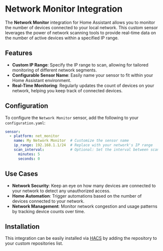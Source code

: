 # Network Monitor Integration

The **Network Monitor** integration for Home Assistant allows you to monitor the number of devices connected to your local network. This custom sensor leverages the power of network scanning tools to provide real-time data on the number of active devices within a specified IP range.

## Features
- **Custom IP Range**: Specify the IP range to scan, allowing for tailored monitoring of different network segments.
- **Configurable Sensor Name**: Easily name your sensor to fit within your Home Assistant environment.
- **Real-Time Monitoring**: Regularly updates the count of devices on your network, helping you keep track of connected devices.

## Configuration
To configure the `Network Monitor` sensor, add the following to your `configuration.yaml`:

```yaml
sensor:
  - platform: net_monitor
    name: My Network Monitor  # Customize the sensor name
    ip_range: 192.168.1.1/24  # Replace with your network's IP range
    scan_interval:            # Optional: Set the interval between scans
      minutes: 5  
      seconds: 0
```

## Use Cases
- **Network Security**: Keep an eye on how many devices are connected to your network to detect any unauthorized access.
- **Home Automation**: Trigger automations based on the number of devices connected to your network.
- **Network Management**: Monitor network congestion and usage patterns by tracking device counts over time.

## Installation
This integration can be easily installed via [HACS](https://hacs.xyz/) by adding the repository to your custom repositories list.
